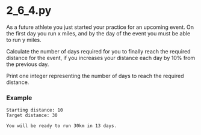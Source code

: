 # 2_6_4.py

As a future athlete you just started your practice for an upcoming event. On the first day you run x miles, and by the day of the event you must be able to run y miles.

Calculate the number of days required for you to finally reach the required distance for the event, if you increases your distance each day by 10% from the previous day.

Print one integer representing the number of days to reach the required distance.


### Example
```text
Starting distance: 10
Target distance: 30

You will be ready to run 30km in 13 days.
```